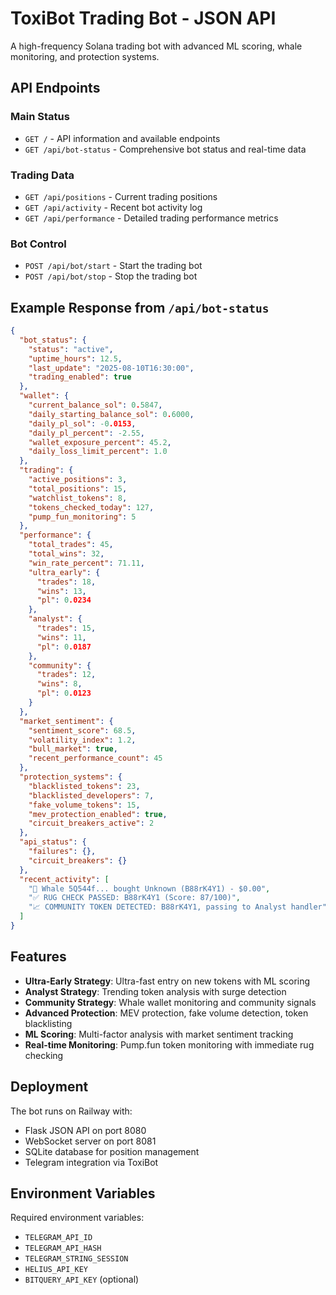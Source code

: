 # ToxiBot Trading Bot - JSON API

A high-frequency Solana trading bot with advanced ML scoring, whale monitoring, and protection systems.

## API Endpoints

### Main Status
- `GET /` - API information and available endpoints
- `GET /api/bot-status` - Comprehensive bot status and real-time data

### Trading Data
- `GET /api/positions` - Current trading positions
- `GET /api/activity` - Recent bot activity log
- `GET /api/performance` - Detailed trading performance metrics

### Bot Control
- `POST /api/bot/start` - Start the trading bot
- `POST /api/bot/stop` - Stop the trading bot

## Example Response from `/api/bot-status`

```json
{
  "bot_status": {
    "status": "active",
    "uptime_hours": 12.5,
    "last_update": "2025-08-10T16:30:00",
    "trading_enabled": true
  },
  "wallet": {
    "current_balance_sol": 0.5847,
    "daily_starting_balance_sol": 0.6000,
    "daily_pl_sol": -0.0153,
    "daily_pl_percent": -2.55,
    "wallet_exposure_percent": 45.2,
    "daily_loss_limit_percent": 1.0
  },
  "trading": {
    "active_positions": 3,
    "total_positions": 15,
    "watchlist_tokens": 8,
    "tokens_checked_today": 127,
    "pump_fun_monitoring": 5
  },
  "performance": {
    "total_trades": 45,
    "total_wins": 32,
    "win_rate_percent": 71.11,
    "ultra_early": {
      "trades": 18,
      "wins": 13,
      "pl": 0.0234
    },
    "analyst": {
      "trades": 15,
      "wins": 11,
      "pl": 0.0187
    },
    "community": {
      "trades": 12,
      "wins": 8,
      "pl": 0.0123
    }
  },
  "market_sentiment": {
    "sentiment_score": 68.5,
    "volatility_index": 1.2,
    "bull_market": true,
    "recent_performance_count": 45
  },
  "protection_systems": {
    "blacklisted_tokens": 23,
    "blacklisted_developers": 7,
    "fake_volume_tokens": 15,
    "mev_protection_enabled": true,
    "circuit_breakers_active": 2
  },
  "api_status": {
    "failures": {},
    "circuit_breakers": {}
  },
  "recent_activity": [
    "🐋 Whale 5Q544f... bought Unknown (B88rK4Y1) - $0.00",
    "✅ RUG CHECK PASSED: B88rK4Y1 (Score: 87/100)",
    "📈 COMMUNITY TOKEN DETECTED: B88rK4Y1, passing to Analyst handler"
  ]
}
```

## Features

- **Ultra-Early Strategy**: Ultra-fast entry on new tokens with ML scoring
- **Analyst Strategy**: Trending token analysis with surge detection
- **Community Strategy**: Whale wallet monitoring and community signals
- **Advanced Protection**: MEV protection, fake volume detection, token blacklisting
- **ML Scoring**: Multi-factor analysis with market sentiment tracking
- **Real-time Monitoring**: Pump.fun token monitoring with immediate rug checking

## Deployment

The bot runs on Railway with:
- Flask JSON API on port 8080
- WebSocket server on port 8081
- SQLite database for position management
- Telegram integration via ToxiBot

## Environment Variables

Required environment variables:
- `TELEGRAM_API_ID`
- `TELEGRAM_API_HASH` 
- `TELEGRAM_STRING_SESSION`
- `HELIUS_API_KEY`
- `BITQUERY_API_KEY` (optional)
